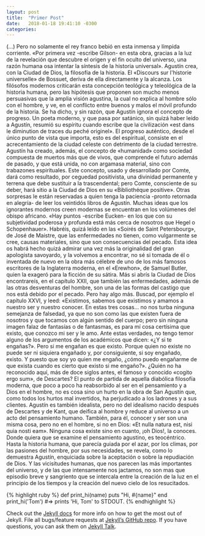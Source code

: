 ```yaml
---
layout: post
title:  "Primer Post"
date:   2018-01-18 19:41:10 -0300
categories: 
---
```


(...) Pero no solamente el rey franco bebió en esta inmensa y límpida corriente. «Por primera vez -escribe Gilson- en esta obra, gracias a la luz de la revelación que descubre el origen y el fin oculto del universo, una razón humana osa intentar la síntesis de la historia universal». Agustín crea, con la Ciudad de Dios, la filosofía de la historia. El «Discours sur l'historie universelle» de Bossuet, deriva de ella directamente y la alcanza. Los filósofos modernos criticarán esta concepción teológica y teleológica de la historia humana, pero las hipótesis que proponen son mucho menos persuasivas que la amplia visión agustina, la cual no explica al hombre sólo con el hombre, y ve, en el conflicto entre buenos y malos el móvil profundo de la historia. Se ha dicho, y sin razón, que Agustín ignora el concepto de progreso. Un poeta moderno, y que pasa por satánico, sin quizá haber leído a Agustín, resumió su espíritu cuando escribe que la civilización «est dans le diminution de traces du peché originel». El progreso auténtico, desde el único punto de vista que importa, esto es del espiritual, consiste en el acrecentamiento de la ciudad celeste con detrimento de la ciudad terrestre.
Agustín ha creado, además, el concepto de «humanidad» como sociedad compuesta de muertos más que de vivos, que comprende el futuro además de pasado, y que está unida, no con argamasa material, sino con trabazones espirituales. Este concepto, usado y desarrollado por Comte, dará como resultado, por ceguedad positivista, una divinidad permanente y terrena que debe sustituir a la trascendental; pero Comte, consciente de su deber, hará sitio a la Ciudad de Dios en su «Bibliothéque positive».
Otras sorpresas le están reservadas a quien tenga la paciencia -pronto retornada en alegría- de leer los veintidós libros de Agustín. Muchas ideas que los ignorantes modernos creen modernas se encuentran en los volúmenes del obispo africano. «Hay puntos -escribe Eucken- en los que con su subjetividad poderosa y profunda está más cerca de nosotros que Hegel o Schopenhauer».
Habréis, quizá leído en las «Soirés de Saint Petersbourg», de José de Maistre, que las enfermedades no tienen, como vulgarmente se cree, causas materiales, sino que son consecuencias del pecado. Esta idea os habrá hecho quizá admirar una vez más la originalidad del gran apologista savoyardo, y la volvemos a encontrar, no sé si tomada de él o inventada de nuevo en la obra más célebre de uno de los más famosos escritores de la Inglaterra moderna, en el «Erewhon», de Samuel Butler, quien la exageró para la ficción de su sátira. Más si abrís la Ciudad de Dios encontrareís, en el capítulo XXII, que también las enfermedades, además de las otras desventuras del hombre, son una de las formas del castigo que nos está debido por el pecado.
Pero hay algo más. Buscad, por ejemplo el capítulo XXVI, y leed: «Existimos, sabemos que existimos y amamos a nuestro ser y nuestro conocer. En estas tres cosas... no nos turba ninguna semejanza de falsedad, ya que no son como las que existen fuera de nosotros y que tocamos con algún sentido del cuerpo; pero sin ninguna imagen falaz de fantasías o de fantasmas, es para mí cosa certísima que existo, que conozco mi ser y le amo. Ante estas verdades, no tengo temor alguno de los argumentos de los académicos que dicen: «¿Y si te engañas?». Pero si me engañan es que existo. Porque quien no existe no puede ser ni siquiera engañado y, por consiguiente, si soy engañado, existo. Y puesto que soy yo quien me engaño, ¿cómo puedo engañarme de que exista cuando es cierto que existo si me engaño?».  ¿Quién no ha reconocido aquí, más de doce siglos antes, el famoso y conocido «cogito ergo sum», de Descartes? El punto de partida de aquella diabólica filosofía moderna, que poco a poco ha reabsorbido al ser en el pensamiento y a Dios en el hombre, no es cosa sino un hurto en la obra de San Agustín que, como todos los hurtos mal invertidos, ha perjudicado a los ladrones y a sus clientes. Agustín es también idealista, pero no del idealismo nacido después de Descartes y de Kant, que deifica al hombre y reduce al universo a un acto del pensamiento humano. También, para él, conocer y ser son una misma cosa, pero no en el hombre, si no en Dios: «Et nulla natura est, nisi quia nosti eam». Ninguna cosa existe sino en cuanto, ¡oh Dios!, la conoces.
Donde quiera que se examine el pensamiento agustino, es teocéntrico. Hasta la historia humana, que parecía guiada por el azar, por los climas, por las pasiones del hombre, por sus necesidades, se revela, como lo demuestra Agustín, enquiciada sobre la aceptación o sobre la repudiación de Dios. Y las vicisitudes humanas, que nos parecen las más importantes del universo, y de las que intensamente nos jactamos, no son mas que episodio breve y sangriento que se intercala entre la creación de la luz en el principio de los tiempos y la creación del nuevo cielo de los resucitados.


{% highlight ruby %}
def print_hi(name)
  puts "Hi, #{name}"
end
print_hi('Tom')
#=> prints 'Hi, Tom' to STDOUT.
{% endhighlight %}

Check out the [Jekyll docs][jekyll-docs] for more info on how to get the most out of Jekyll. File all bugs/feature requests at [Jekyll’s GitHub repo][jekyll-gh]. If you have questions, you can ask them on [Jekyll Talk][jekyll-talk].

[jekyll-docs]: https://jekyllrb.com/docs/home
[jekyll-gh]:   https://github.com/jekyll/jekyll
[jekyll-talk]: https://talk.jekyllrb.com/
